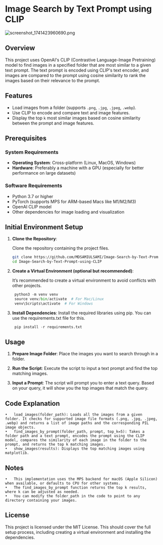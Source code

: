 # Image Search by Text Prompt using CLIP
![screenshot_1741423960690.png](<https://media-hosting.imagekit.io//e4818e4f2ef64718/screenshot_1741423960690.png?Expires=1836031962&Key-Pair-Id=K2ZIVPTIP2VGHC&Signature=QOFHcLkRFC1XsnZ5rPNwbRvdbuFa5rlrHhp5H4Pxpk4jWUigvvJK1VieKRZpN-lXwiqqxgFGgwKvBxZAtm3~B8i3fCoX2K5lHQUhsOXNSPjKw2h0LmEXV57RSC-pcQMmAz43sIxQKIUSDjwx3AV4355ewXC1Ye1bmA7B01Kgp-KmssLIs0MTwJSL7-HC1Uff0XIQHrgY6y9xwK6-6BRoEaUKM9vH-0r93rFcUlFuhL89NPx0gU-pZFjPBT3zH6XsTB6qH~nw3eYcRxlbrWZckvey8m01IfCn0H1yP0OyrkSLFcKawYMqtjvFZqE~EftQdnqVR1bhT9oSAWl84Tk9cQ__>)
## Overview

This project uses OpenAI's CLIP (Contrastive Language-Image Pretraining) model to find images in a specified folder that are most similar to a given text prompt. The text prompt is encoded using CLIP's text encoder, and images are compared to the prompt using cosine similarity to rank the images based on their relevance to the prompt.

## Features

- Load images from a folder (supports `.png`, `.jpg`, `.jpeg`, `.webp`).
- Use CLIP to encode and compare text and image features.
- Display the top `k` most similar images based on cosine similarity between the prompt and image features.

## Prerequisites

### System Requirements

- **Operating System**: Cross-platform (Linux, MacOS, Windows)
- **Hardware**: Preferably a machine with a GPU (especially for better performance on large datasets)

### Software Requirements

- Python 3.7 or higher
- PyTorch (supports MPS for ARM-based Macs like M1/M2/M3)
- OpenAI CLIP model
- Other dependencies for image loading and visualization

## Initial Environment Setup

1. **Clone the Repository**:

   Clone the repository containing the project files.

   ```bash
   git clone https://github.com/MDSAMIULSAMI/Image-Search-by-Text-Prompt-using-CLIP.git
   cd Image-Search-by-Text-Prompt-using-CLIP
   
2.	**Create a Virtual Environment (optional but recommended)**:
   
    It’s recommended to create a virtual environment to avoid conflicts with other projects.
  	
  	```python copy
     python3 -m venv venv
     source venv/bin/activate  # For Mac/Linux
     venv\Scripts\activate  # For Windows

3. **Install Dependencies**:
   Install the required libraries using pip. You can use the requirements.txt file for this.
   ```python copy
    pip install -r requirements.txt

## Usage

1.	**Prepare Image Folder**:
   Place the images you want to search through in a folder.
  	
2.	**Run the Script**:
   Execute the script to input a text prompt and find the top matching images.

3.	**Input a Prompt**:
  The script will prompt you to enter a text query. Based on your query, it will show you the top images that match the query.

## Code Explanation

	•	load_images(folder_path): Loads all the images from a given folder. It checks for supported image file formats (.png, .jpg, .jpeg, .webp) and returns a list of image paths and the corresponding PIL image objects.
	•	find_images_by_prompt(folder_path, prompt, top_k=5): Takes a folder path and a text prompt, encodes the prompt using the CLIP model, compares the similarity of each image in the folder to the prompt, and returns the top k matching images.
	•	show_images(results): Displays the top matching images using matplotlib.

 ## Notes
 	•	This implementation uses the MPS backend for macOS (Apple Silicon) when available, or defaults to CPU for other systems.
	•	The find_images_by_prompt function returns the top k results, where k can be adjusted as needed.
	•	You can modify the folder_path in the code to point to any directory containing your images.
 ## License
 This project is licensed under the MIT License.
 This should cover the full setup process, including creating a virtual environment and installing the dependencies.
